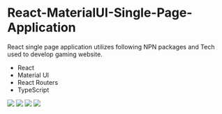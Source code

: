 # React-MaterialUI-Single-Page-Application

React single page application utilizes following NPN packages and Tech used to develop gaming website.

- React
- Material UI
- React Routers
- TypeScript

![](./single-page-application/resources/Website-DifferentViewPoints.gif)
![](./single-page-application/resources/SinglePageNavigations.gif)
![](./single-page-application/resources/MemoryGame.gif)
![](./single-page-application/resources/IdentifyDifference.gif)
